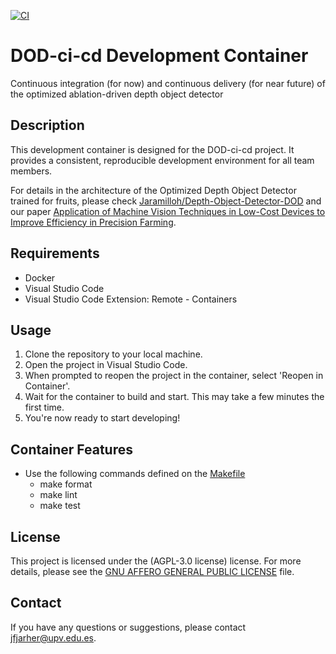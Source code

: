 [![CI](https://github.com/Jaramilloh/DOD-ci-cd/actions/workflows/cicd.yml/badge.svg?branch=main)](https://github.com/Jaramilloh/DOD-ci-cd/actions/workflows/cicd.yml)

# DOD-ci-cd Development Container

Continuous integration (for now) and continuous delivery (for near future) of the optimized ablation-driven depth object detector

## Description

This development container is designed for the DOD-ci-cd project. It provides a consistent, reproducible development environment for all team members.

For details in the architecture of the Optimized Depth Object Detector trained for fruits, please check [Jaramilloh/Depth-Object-Detector-DOD](https://github.com/Jaramilloh/Depth-Object-Detector-DOD) and our paper [Application of Machine Vision Techniques in Low-Cost Devices to Improve Efficiency in Precision Farming](https://doi.org/10.3390/s24030937).

## Requirements

- Docker
- Visual Studio Code
- Visual Studio Code Extension: Remote - Containers

## Usage

1. Clone the repository to your local machine.
2. Open the project in Visual Studio Code.
3. When prompted to reopen the project in the container, select 'Reopen in Container'.
4. Wait for the container to build and start. This may take a few minutes the first time.
5. You're now ready to start developing!

## Container Features

- Use the following commands defined on the [Makefile](Makefile)
    - make format
    - make lint
    - make test

## License

This project is licensed under the (AGPL-3.0 license) license. For more details, please see the [GNU AFFERO GENERAL PUBLIC LICENSE](LICENSE) file.

## Contact

If you have any questions or suggestions, please contact jfjarher@upv.edu.es.

